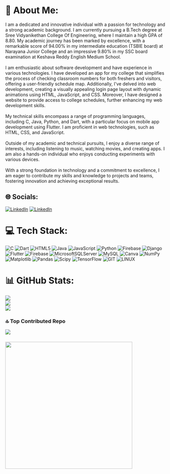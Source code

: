 # 💫 About Me:
I am a dedicated and innovative individual with a passion for technology and a strong academic background. I am currently pursuing a B.Tech degree at Sree Vidyanikethan College Of Engineering, where I maintain a high GPA of 8.80. My academic journey has been marked by excellence, with a remarkable score of 94.00% in my intermediate education (TSBIE board) at Narayana Junior College and an impressive 9.80% in my SSC board examination at Keshava Reddy English Medium School.<br><br>I am enthusiastic about software development and have experience in various technologies. I have developed an app for my college that simplifies the process of checking classroom numbers for both freshers and visitors, offering a user-friendly schedule map. Additionally, I've delved into web development, creating a visually appealing login page layout with dynamic animations using HTML, JavaScript, and CSS. Moreover, I have designed a website to provide access to college schedules, further enhancing my web development skills.<br><br>My technical skills encompass a range of programming languages, including C, Java, Python, and Dart, with a particular focus on mobile app development using Flutter. I am proficient in web technologies, such as HTML, CSS, and JavaScript.<br><br>Outside of my academic and technical pursuits, I enjoy a diverse range of interests, including listening to music, watching movies, and creating apps. I am also a hands-on individual who enjoys conducting experiments with various devices.<br><br>With a strong foundation in technology and a commitment to excellence, I am eager to contribute my skills and knowledge to projects and teams, fostering innovation and achieving exceptional results.


## 🌐 Socials:

[![LinkedIn](https://img.shields.io/badge/LinkedIn-%230077B5.svg?logo=linkedin&logoColor=white)](https://linkedin.com/in/thiruvidhi-revanth)
[![LinkedIn]( https://img.shields.io/badge/just%20the%20message-8A2BE2)](https://linkedin.com/in/thiruvidhi-revanth)



# 💻 Tech Stack:
![C](https://img.shields.io/badge/c-%2300599C.svg?style=for-the-badge&logo=c&logoColor=white) ![Dart](https://img.shields.io/badge/dart-%230175C2.svg?style=for-the-badge&logo=dart&logoColor=white) ![HTML5](https://img.shields.io/badge/html5-%23E34F26.svg?style=for-the-badge&logo=html5&logoColor=white) ![Java](https://img.shields.io/badge/java-%23ED8B00.svg?style=for-the-badge&logo=openjdk&logoColor=white) ![JavaScript](https://img.shields.io/badge/javascript-%23323330.svg?style=for-the-badge&logo=javascript&logoColor=%23F7DF1E) ![Python](https://img.shields.io/badge/python-3670A0?style=for-the-badge&logo=python&logoColor=ffdd54) ![Firebase](https://img.shields.io/badge/firebase-%23039BE5.svg?style=for-the-badge&logo=firebase) ![Django](https://img.shields.io/badge/django-%23092E20.svg?style=for-the-badge&logo=django&logoColor=white) ![Flutter](https://img.shields.io/badge/Flutter-%2302569B.svg?style=for-the-badge&logo=Flutter&logoColor=white) ![Firebase](https://img.shields.io/badge/Firebase-039BE5?style=for-the-badge&logo=Firebase&logoColor=white) ![MicrosoftSQLServer](https://img.shields.io/badge/Microsoft%20SQL%20Server-CC2927?style=for-the-badge&logo=microsoft%20sql%20server&logoColor=white) ![MySQL](https://img.shields.io/badge/mysql-%2300000f.svg?style=for-the-badge&logo=mysql&logoColor=white) ![Canva](https://img.shields.io/badge/Canva-%2300C4CC.svg?style=for-the-badge&logo=Canva&logoColor=white) ![NumPy](https://img.shields.io/badge/numpy-%23013243.svg?style=for-the-badge&logo=numpy&logoColor=white) ![Matplotlib](https://img.shields.io/badge/Matplotlib-%23ffffff.svg?style=for-the-badge&logo=Matplotlib&logoColor=black) ![Pandas](https://img.shields.io/badge/pandas-%23150458.svg?style=for-the-badge&logo=pandas&logoColor=white) ![Scipy](https://img.shields.io/badge/SciPy-%230C55A5.svg?style=for-the-badge&logo=scipy&logoColor=%white) ![TensorFlow](https://img.shields.io/badge/TensorFlow-%23FF6F00.svg?style=for-the-badge&logo=TensorFlow&logoColor=white) ![GIT](https://img.shields.io/badge/Git-fc6d26?style=for-the-badge&logo=git&logoColor=white) ![LINUX](https://img.shields.io/badge/Linux-FCC624?style=for-the-badge&logo=linux&logoColor=black)
# 📊 GitHub Stats:
![](https://github-readme-stats.vercel.app/api?username=ThiruvidhiRevanth&theme=dark&hide_border=false&include_all_commits=true&count_private=true)<br/>
![](https://github-readme-streak-stats.herokuapp.com/?user=ThiruvidhiRevanth&theme=dark&hide_border=false)<br/>
![](https://github-readme-stats.vercel.app/api/top-langs/?username=ThiruvidhiRevanth&theme=dark&hide_border=false&include_all_commits=true&count_private=true&layout=compact)

### 🔝 Top Contributed Repo
![](https://github-contributor-stats.vercel.app/api?username=ThiruvidhiRevanth&limit=5&theme=dark&combine_all_yearly_contributions=true)

### 
<img src='https://randommeme-five.vercel.app/' style="height: 400px;"/>

